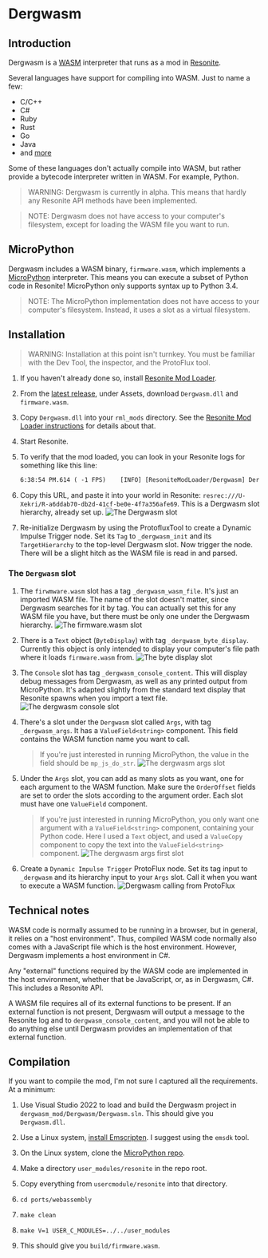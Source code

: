 # Dergwasm

## Introduction

Dergwasm is a [WASM](https://en.wikipedia.org/wiki/WebAssembly) interpreter that runs as a mod in [Resonite](https://resonite.com/).

Several languages have support for compiling into WASM. Just to name a few:

* C/C++
* C#
* Ruby
* Rust
* Go
* Java
* and [more](https://www.fermyon.com/wasm-languages/webassembly-language-support)

Some of these languages don't actually compile into WASM, but rather provide a bytecode interpreter written in WASM. For example, Python.

> WARNING: Dergwasm is currently in alpha. This means that hardly any Resonite API methods have been implemented.

> NOTE: Dergwasm does not have access to your computer's filesystem, except for loading the WASM file you want to run.

## MicroPython

Dergwasm includes a WASM binary, `firmware.wasm`, which implements a [MicroPython](https://micropython.org/) interpreter. This means you can execute a subset of Python code in Resonite! MicroPython only supports syntax up to Python 3.4.

> NOTE: The MicroPython implementation does not have access to your computer's filesystem. Instead, it uses a slot as a virtual filesystem.

## Installation

> WARNING: Installation at this point isn't turnkey. You must be familiar with the Dev Tool, the inspector, and the ProtoFlux tool.

1. If you haven't already done so, install [Resonite Mod Loader](https://github.com/resonite-modding-group/ResoniteModLoader).
2. From the [latest release](https://github.com/RobertBaruch/dergwasm/releases), under Assets, download `Dergwasm.dll` and `firmware.wasm`.
3. Copy `Dergwasm.dll` into your `rml_mods` directory. See the [Resonite Mod Loader instructions](https://github.com/resonite-modding-group/ResoniteModLoader) for details about that.
4. Start Resonite.
5. To verify that the mod loaded, you can look in your Resonite logs for something like this line:

    ```txt
    6:38:54 PM.614 ( -1 FPS)	[INFO] [ResoniteModLoader/Dergwasm] Dergwasm patches applied
    ```

6. Copy this URL, and paste it into your world in Resonite: `resrec:///U-Xekri/R-a6ddab70-db2d-41cf-be0e-4f7a356afe69`. This is a Dergwasm slot hierarchy, already set up.
   ![The Dergwasm slot](dergwasm_slot.jpg)
7. Re-initialize Dergwasm by using the ProtofluxTool to create a Dynamic Impulse Trigger node. Set its `Tag` to `_dergwasm_init` and its `TargetHierarchy` to the top-level Dergwasm slot. Now trigger the node. There will be a slight hitch as the WASM file is read in and parsed.

### The `Dergwasm` slot

1. The `firwmware.wasm` slot has a tag `_dergwasm_wasm_file`. It's just an imported WASM file. The name of the slot doesn't matter, since Dergwasm searches for it by tag. You can actually set this for any WASM file you have, but there must be only one under the Dergwasm hierarchy.
   ![The firmware.wasm slot](dergwasm_wasm_file.jpg)

2. There is a `Text` object (`ByteDisplay`) with tag `_dergwasm_byte_display`. Currently this object is only intended to display your computer's file path where it loads `firmware.wasm` from.
    ![The byte display slot](dergwasm_byte_display.jpg)

3. The `Console` slot has tag `_dergwasm_console_content`. This will display debug messages from Dergwasm, as well as any printed output from MicroPython. It's adapted slightly from the standard text display that Resonite spawns when you import a text file.
    ![The dergwasm console slot](dergwasm_console_tag.jpg)

4. There's a slot under the `Dergwasm` slot called `Args`, with tag `_dergwasm_args`. It has a `ValueField<string>` component. This field contains the WASM function name you want to call.
    > If you're just interested in running MicroPython, the value in the field should be `mp_js_do_str`.
    ![The dergwasm args slot](dergwasm_args.jpg)

5. Under the `Args` slot, you can add as many slots as you want, one for each argument to the WASM function. Make sure the `OrderOffset` fields are set to order the slots according to the argument order. Each slot must have one `ValueField` component.
   > If you're just interested in running MicroPython, you only want one argument with a `ValueField<string>` component, containing your Python code. Here I used a `Text` object, and used a `ValueCopy` component to copy the text into the `ValueField<string>` component.
    ![The dergwasm args first slot](dergwasm_arg_1.jpg)

6. Create a `Dynamic Impulse Trigger` ProtoFlux node. Set its tag input to `_dergwasm` and its hierarchy input to your `Args` slot. Call it when you want to execute a WASM function.
    ![Dergwasm calling from ProtoFlux](dergwasm_call_protoflux.jpg)

## Technical notes

WASM code is normally assumed to be running in a browser, but in general, it relies on a "host environment". Thus, compiled WASM code normally also comes with a JavaScript file which is the host environment. However, Dergwasm implements a host environment in C#.

Any "external" functions required by the WASM code are implemented in the host environment, whether that be JavaScript, or, as in Dergwasm, C#. This includes a Resonite API.

A WASM file requires all of its external functions to be present. If an external function is not present, Dergwasm will output a message to the Resonite log and to `dergwasm_console_content`, and you will not be able to do anything else until Dergwasm provides an implementation of that external function.

## Compilation

If you want to compile the mod, I'm not sure I captured all the requirements. At a minimum:

1. Use Visual Studio 2022 to load and build the Dergwasm project in `dergwasm_mod/Dergwasm/Dergwasm.sln`. This should give you `Dergwasm.dll`.

2. Use a Linux system, [install Emscripten](https://emscripten.org/docs/getting_started/downloads.html). I suggest using the `emsdk` tool.
3. On the Linux system, clone the [MicroPython repo](https://github.com/micropython/micropython).
4. Make a directory `user_modules/resonite` in the repo root.
5. Copy everything from `usercmodule/resonite` into that directory.
6. `cd ports/webassembly`
7. `make clean`
8. `make V=1 USER_C_MODULES=../../user_modules`
9. This should give you `build/firmware.wasm`.